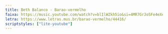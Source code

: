 ```yaml
---
title: Beth Balanco - Barao-vermelho
faixa: https://music.youtube.com/watch?v=blIlWZkh5io&si=4MR7GrJoSFe4eXeL
letra: https://www.letras.mus.br/barao-vermelho/44416/
scriptstyles: ["lite-youtube"]
---
```

